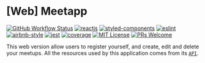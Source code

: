 # [Web] Meetapp
[![GitHub Workflow Status](https://img.shields.io/github/workflow/status/DiegoVictor/meetapp-web/Pipeline?logo=github&style=flat-square)](https://github.com/DiegoVictor/meetapp-web/actions)
[![reactjs](https://img.shields.io/badge/reactjs-16.10.2-61dafb?style=flat-square&logo=react)](https://reactjs.org/)
[![styled-components](https://img.shields.io/badge/styled_components-4.4.0-db7b86?style=flat-square&logo=styled-components)](https://styled-components.com/)
[![eslint](https://img.shields.io/badge/eslint-6.8.0-4b32c3?style=flat-square&logo=eslint)](https://eslint.org/)
[![airbnb-style](https://flat.badgen.net/badge/style-guide/airbnb/ff5a5f?icon=airbnb)](https://github.com/airbnb/javascript)
[![jest](https://img.shields.io/badge/jest-24.8.0-brightgreen?style=flat-square&logo=jest)](https://jestjs.io/)
[![coverage](https://img.shields.io/codecov/c/gh/DiegoVictor/meetapp-web?logo=codecov&style=flat-square)](https://codecov.io/gh/DiegoVictor/meetapp-web)
[![MIT License](https://img.shields.io/badge/license-MIT-green?style=flat-square)](https://github.com/DiegoVictor/meetapp-web/blob/master/LICENSE)
[![PRs Welcome](https://img.shields.io/badge/PRs-welcome-brightgreen.svg?style=flat-square)](http://makeapullrequest.com)

This web version allow users to register yourself, and create, edit and delete your meetups. All the resources used by this application comes from its [`API`](https://github.com/DiegoVictor/meetapp-api).
